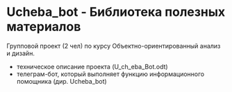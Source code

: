 # Ucheba_bot - Библиотека полезных материалов
Групповой проект (2 чел) по курсу Объектно-ориентированный анализ и дизайн. 
- техническое описание проекта (U_ch_eba_Bot.odt)
- телеграм-бот, который выполняет функцию информационного помощника (дир. Ucheba_bot)
